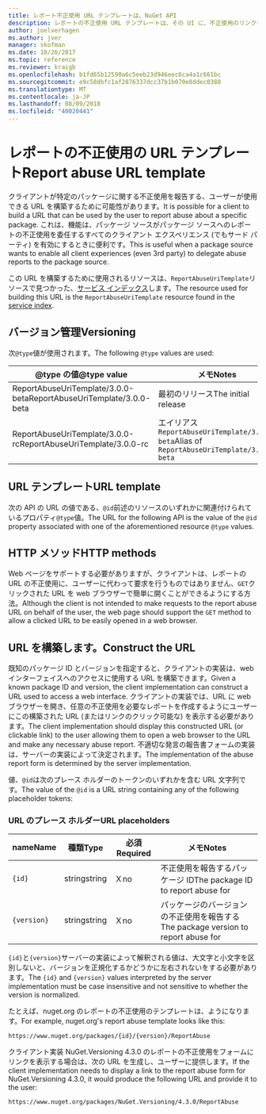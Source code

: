 ```yaml
---
title: レポート不正使用 URL テンプレートは、NuGet API
description: レポートの不正使用 URL テンプレートは、その UI に、不正使用のリンクを表示するクライアントを使用できます。
author: joelverhagen
ms.author: jver
manager: skofman
ms.date: 10/26/2017
ms.topic: reference
ms.reviewer: kraigb
ms.openlocfilehash: b1fd65b12590a6c5eeb23d946eec6ca4a1c661bc
ms.sourcegitcommit: e9c58dbfc1af2876337dcc37b1b070e8ddec0388
ms.translationtype: MT
ms.contentlocale: ja-JP
ms.lasthandoff: 08/09/2018
ms.locfileid: "40020441"
---
```

# <a name="report-abuse-url-template"></a><span data-ttu-id="bb574-103">レポートの不正使用の URL テンプレート</span><span class="sxs-lookup"><span data-stu-id="bb574-103">Report abuse URL template</span></span>

<span data-ttu-id="bb574-104">クライアントが特定のパッケージに関する不正使用を報告する、ユーザーが使用できる URL を構築するために可能性があります。</span><span class="sxs-lookup"><span data-stu-id="bb574-104">It is possible for a client to build a URL that can be used by the user to report abuse about a specific package.</span></span> <span data-ttu-id="bb574-105">これは、機能は、パッケージ ソースがパッケージ ソースへのレポートの不正使用を委任するすべてのクライアント エクスペリエンス (でもサード パーティ) を有効にするときに便利です。</span><span class="sxs-lookup"><span data-stu-id="bb574-105">This is useful when a package source wants to enable all client experiences (even 3rd party) to delegate abuse reports to the package source.</span></span>

<span data-ttu-id="bb574-106">この URL を構築するために使用されるリソースは、`ReportAbuseUriTemplate`リソースで見つかった、[サービス インデックス](service-index.md)します。</span><span class="sxs-lookup"><span data-stu-id="bb574-106">The resource used for building this URL is the `ReportAbuseUriTemplate` resource found in the [service index](service-index.md).</span></span>

## <a name="versioning"></a><span data-ttu-id="bb574-107">バージョン管理</span><span class="sxs-lookup"><span data-stu-id="bb574-107">Versioning</span></span>

<span data-ttu-id="bb574-108">次`@type`値が使用されます。</span><span class="sxs-lookup"><span data-stu-id="bb574-108">The following `@type` values are used:</span></span>

<span data-ttu-id="bb574-109">@type の値</span><span class="sxs-lookup"><span data-stu-id="bb574-109">@type value</span></span>                       | <span data-ttu-id="bb574-110">メモ</span><span class="sxs-lookup"><span data-stu-id="bb574-110">Notes</span></span>
--------------------------------- | -----
<span data-ttu-id="bb574-111">ReportAbuseUriTemplate/3.0.0-beta</span><span class="sxs-lookup"><span data-stu-id="bb574-111">ReportAbuseUriTemplate/3.0.0-beta</span></span> | <span data-ttu-id="bb574-112">最初のリリース</span><span class="sxs-lookup"><span data-stu-id="bb574-112">The initial release</span></span>
<span data-ttu-id="bb574-113">ReportAbuseUriTemplate/3.0.0-rc</span><span class="sxs-lookup"><span data-stu-id="bb574-113">ReportAbuseUriTemplate/3.0.0-rc</span></span>   | <span data-ttu-id="bb574-114">エイリアス `ReportAbuseUriTemplate/3.0.0-beta`</span><span class="sxs-lookup"><span data-stu-id="bb574-114">Alias of `ReportAbuseUriTemplate/3.0.0-beta`</span></span>

## <a name="url-template"></a><span data-ttu-id="bb574-115">URL テンプレート</span><span class="sxs-lookup"><span data-stu-id="bb574-115">URL template</span></span>

<span data-ttu-id="bb574-116">次の API の URL の値である、`@id`前述のリソースのいずれかに関連付けられているプロパティ`@type`値。</span><span class="sxs-lookup"><span data-stu-id="bb574-116">The URL for the following API is the value of the `@id` property associated with one of the aforementioned resource `@type` values.</span></span>

## <a name="http-methods"></a><span data-ttu-id="bb574-117">HTTP メソッド</span><span class="sxs-lookup"><span data-stu-id="bb574-117">HTTP methods</span></span>

<span data-ttu-id="bb574-118">Web ページをサポートする必要がありますが、クライアントは、レポートの URL の不正使用に、ユーザーに代わって要求を行うものではありません、`GET`クリックされた URL を web ブラウザーで簡単に開くことができるようにする方法。</span><span class="sxs-lookup"><span data-stu-id="bb574-118">Although the client is not intended to make requests to the report abuse URL on behalf of the user, the web page should support the `GET` method to allow a clicked URL to be easily opened in a web browser.</span></span>

## <a name="construct-the-url"></a><span data-ttu-id="bb574-119">URL を構築します。</span><span class="sxs-lookup"><span data-stu-id="bb574-119">Construct the URL</span></span>

<span data-ttu-id="bb574-120">既知のパッケージ ID とバージョンを指定すると、クライアントの実装は、web インターフェイスへのアクセスに使用する URL を構築できます。</span><span class="sxs-lookup"><span data-stu-id="bb574-120">Given a known package ID and version, the client implementation can construct a URL used to access a web interface.</span></span> <span data-ttu-id="bb574-121">クライアントの実装では、URL に web ブラウザーを開き、任意の不正使用を必要なレポートを作成するようにユーザーにこの構築された URL (またはリンクのクリック可能な) を表示する必要があります。</span><span class="sxs-lookup"><span data-stu-id="bb574-121">The client implementation should display this constructed URL (or clickable link) to the user allowing them to open a web browser to the URL and make any necessary abuse report.</span></span> <span data-ttu-id="bb574-122">不適切な発言の報告書フォームの実装は、サーバーの実装によって決定されます。</span><span class="sxs-lookup"><span data-stu-id="bb574-122">The implementation of the abuse report form is determined by the server implementation.</span></span>

<span data-ttu-id="bb574-123">値、`@id`は次のプレース ホルダーのトークンのいずれかを含む URL 文字列です。</span><span class="sxs-lookup"><span data-stu-id="bb574-123">The value of the `@id` is a URL string containing any of the following placeholder tokens:</span></span>

### <a name="url-placeholders"></a><span data-ttu-id="bb574-124">URL のプレース ホルダー</span><span class="sxs-lookup"><span data-stu-id="bb574-124">URL placeholders</span></span>

<span data-ttu-id="bb574-125">name</span><span class="sxs-lookup"><span data-stu-id="bb574-125">Name</span></span>        | <span data-ttu-id="bb574-126">種類</span><span class="sxs-lookup"><span data-stu-id="bb574-126">Type</span></span>    | <span data-ttu-id="bb574-127">必須</span><span class="sxs-lookup"><span data-stu-id="bb574-127">Required</span></span> | <span data-ttu-id="bb574-128">メモ</span><span class="sxs-lookup"><span data-stu-id="bb574-128">Notes</span></span>
----------- | ------- | -------- | -----
`{id}`      | <span data-ttu-id="bb574-129">string</span><span class="sxs-lookup"><span data-stu-id="bb574-129">string</span></span>  | <span data-ttu-id="bb574-130">Ｘ</span><span class="sxs-lookup"><span data-stu-id="bb574-130">no</span></span>       | <span data-ttu-id="bb574-131">不正使用を報告するパッケージ ID</span><span class="sxs-lookup"><span data-stu-id="bb574-131">The package ID to report abuse for</span></span>
`{version}` | <span data-ttu-id="bb574-132">string</span><span class="sxs-lookup"><span data-stu-id="bb574-132">string</span></span>  | <span data-ttu-id="bb574-133">Ｘ</span><span class="sxs-lookup"><span data-stu-id="bb574-133">no</span></span>       | <span data-ttu-id="bb574-134">パッケージのバージョンの不正使用を報告する</span><span class="sxs-lookup"><span data-stu-id="bb574-134">The package version to report abuse for</span></span>

<span data-ttu-id="bb574-135">`{id}`と`{version}`サーバーの実装によって解釈される値は、大文字と小文字を区別しないと、バージョンを正規化するかどうかに左右されないをする必要があります。</span><span class="sxs-lookup"><span data-stu-id="bb574-135">The `{id}` and `{version}` values interpreted by the server implementation must be case insensitive and not sensitive to whether the version is normalized.</span></span>

<span data-ttu-id="bb574-136">たとえば、nuget.org のレポートの不正使用のテンプレートは、ようになります。</span><span class="sxs-lookup"><span data-stu-id="bb574-136">For example, nuget.org's report abuse template looks like this:</span></span>

    https://www.nuget.org/packages/{id}/{version}/ReportAbuse

<span data-ttu-id="bb574-137">クライアント実装 NuGet.Versioning 4.3.0 のレポートの不正使用をフォームにリンクを表示する場合は、次の URL を生成し、ユーザーに提供します。</span><span class="sxs-lookup"><span data-stu-id="bb574-137">If the client implementation needs to display a link to the report abuse form for NuGet.Versioning 4.3.0, it would produce the following URL and provide it to the user:</span></span>

    https://www.nuget.org/packages/NuGet.Versioning/4.3.0/ReportAbuse
